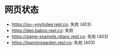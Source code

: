 # 网页状态
- https://su--yoyholee.repl.co: 失败 (403)
- https://deo.babox.repl.co: 失败
- https://game-example.rdianc.repl.co: 失败 (403)
- https://learninggarden.repl.co: 失败 (403)
